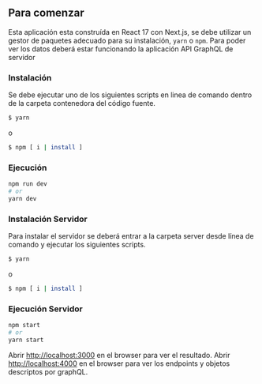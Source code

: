 ## Para comenzar
Esta aplicación esta construída en React 17 con Next.js, se debe utilizar un gestor de paquetes adecuado para su instalación, `yarn` o `npm`.
Para poder ver los datos deberá estar funcionando la aplicación API GraphQL de servidor

### Instalación
Se debe ejecutar uno de los siguientes scripts en linea de comando dentro de la carpeta contenedora del código fuente.

```bash
$ yarn
```
o
```bash
$ npm [ i | install ]
```

### Ejecución
```bash
npm run dev
# or
yarn dev
```

### Instalación Servidor
Para instalar el servidor se deberá entrar a la carpeta server desde línea de comando y ejecutar los siguientes scripts.

```bash
$ yarn
```
o
```bash
$ npm [ i | install ]
```

### Ejecución Servidor

```bash
npm start
# or
yarn start
```

Abrir [http://localhost:3000](http://localhost:3000) en el browser para ver el resultado.
Abrir [http://localhost:4000](http://localhost:4000) en el browser para ver los endpoints y objetos descriptos por graphQL.
